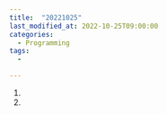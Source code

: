 ```yaml
---
title:  "20221025"
last_modified_at: 2022-10-25T09:00:00
categories: 
  - Programming
tags: 
  - 

---
```


1. 

2. 